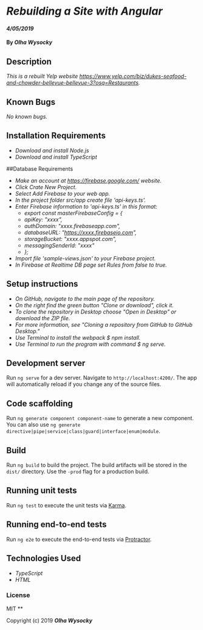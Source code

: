 # _Rebuilding a Site with Angular_

#### _4/05/2019_

#### By _**Olha Wysocky**_

## Description
_This is a rebuilt Yelp website https://www.yelp.com/biz/dukes-seafood-and-chowder-bellevue-bellevue-3?osq=Restaurants._

## Known Bugs
_No known bugs._

## Installation Requirements
* _Download and install Node.js_
* _Download and install TypeScript_

##Database Requirements
* _Make an account at https://firebase.google.com/ website._
* _Click Crate New Project._
* _Select Add Firebase to your web app._
* _In the project folder src/app create file 'api-keys.ts'._
* _Enter Firebase information to 'api-keys.ts' in this format:_
  *  _export const masterFirebaseConfig = {_
  *  _apiKey: "xxxx",_
  *  _authDomain: "xxxx.firebaseapp.com",_
  *  _databaseURL: "https://xxxx.firebaseio.com",_
  *  _storageBucket: "xxxx.appspot.com",_
  *  _messagingSenderId: "xxxx"_
  *  _};_
* _Import file 'sample-views.json' to your Firebase project._
* _In Firebase at Realtime DB page set Rules from false to true._

## Setup instructions
* _On GitHub, navigate to the main page of the repository._
* _On the right find the green button "Clone or download", click it._
* _To clone the repository in Desktop choose "Open in Desktop" or download the ZIP file._
* _For more information, see "Cloning a repository from GitHub to GitHub Desktop."_
* _Use Terminal to install the webpack $ npm install._
* _Use Terminal to run the program with command $ ng serve._

## Development server

Run `ng serve` for a dev server. Navigate to `http://localhost:4200/`. The app will automatically reload if you change any of the source files.

## Code scaffolding

Run `ng generate component component-name` to generate a new component. You can also use `ng generate directive|pipe|service|class|guard|interface|enum|module`.

## Build

Run `ng build` to build the project. The build artifacts will be stored in the `dist/` directory. Use the `-prod` flag for a production build.

## Running unit tests

Run `ng test` to execute the unit tests via [Karma](https://karma-runner.github.io).

## Running end-to-end tests

Run `ng e2e` to execute the end-to-end tests via [Protractor](http://www.protractortest.org/).

## Technologies Used

* _TypeScript_
* _HTML_

### License
MIT
**

Copyright (c) 2019 **_Olha Wysocky_**

